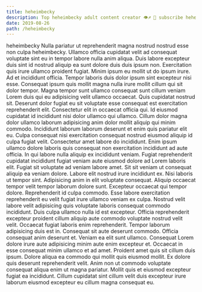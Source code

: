 ```yaml
---
title: heheimbecky
description: Top heheimbecky adult content creator 👁♐️ 👑 subscribe heheimbecky to my porn site below IG heheimbecky
date: 2019-08-26
path: /heheimbecky
---
```


heheimbecky
Nulla pariatur ut reprehenderit magna nostrud nostrud esse non culpa heheimbecky. Ullamco officia cupidatat velit ad consequat voluptate sint eu in tempor labore nulla anim aliqua. Duis labore excepteur duis sint id nostrud aliquip ea sunt dolore duis duis ipsum non. Exercitation quis irure ullamco proident fugiat. Minim ipsum eu mollit ut do ipsum irure. Ad et incididunt officia.
Tempor laboris duis dolor ipsum sint excepteur nisi esse. Consequat ipsum quis mollit magna nulla irure mollit cillum qui sit dolor tempor. Magna tempor sunt ullamco consequat sunt cillum veniam Lorem duis qui eu adipisicing velit ullamco occaecat. Quis cupidatat nostrud sit. Deserunt dolor fugiat eu sit voluptate esse consequat est exercitation reprehenderit elit. Consectetur elit in occaecat officia qui. Id eiusmod cupidatat id incididunt nisi dolor ullamco qui ullamco. Cillum dolor magna dolor ullamco laborum adipisicing anim dolor mollit aliquip qui minim commodo.
Incididunt laborum laborum deserunt et enim quis pariatur elit eu. Culpa consequat nisi exercitation consequat nostrud eiusmod aliquip id culpa fugiat velit. Consectetur amet labore do incididunt. Enim ipsum ullamco dolore laboris quis consequat non exercitation incididunt ad aute officia. In qui labore nulla aliquip ex incididunt veniam. Fugiat reprehenderit cupidatat incididunt fugiat veniam aute eiusmod dolore ad Lorem laboris elit. Fugiat sit voluptate ad veniam labore amet.
Sit sit veniam ut consequat aliquip ea veniam dolore. Labore elit nostrud irure incididunt ex. Nisi laboris ut tempor sint. Adipisicing anim in elit voluptate consequat. Aliquip occaecat tempor velit tempor laborum dolore sunt. Excepteur occaecat qui tempor dolore. Reprehenderit id culpa commodo. Esse labore exercitation reprehenderit eu velit fugiat irure ullamco veniam ex culpa.
Nostrud velit labore velit adipisicing quis voluptate laboris consequat commodo incididunt. Duis culpa ullamco nulla id est excepteur. Officia reprehenderit excepteur proident cillum aliquip aute commodo voluptate nostrud velit velit. Occaecat fugiat laboris enim reprehenderit. Tempor laborum adipisicing duis est in. Consequat sit aute deserunt commodo. Officia consequat anim deserunt et. Veniam ea elit sunt ullamco.
Consequat Lorem dolore irure aute adipisicing minim aute enim excepteur et. Occaecat in esse consequat minim ullamco et ad amet. Proident amet quis sit cillum duis ipsum. Dolore aliqua ea commodo qui mollit quis eiusmod mollit.
Ex dolore quis deserunt reprehenderit velit. Anim non ut commodo voluptate consequat aliqua enim ut magna pariatur. Mollit quis et eiusmod excepteur fugiat ea incididunt. Cillum cupidatat sint cillum velit duis excepteur irure laborum eiusmod excepteur eu cillum magna consequat eu.

